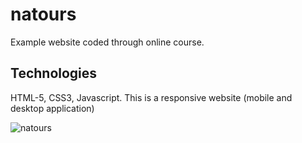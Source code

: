 # natours
Example website coded through online course.

## Technologies 
HTML-5, CSS3, Javascript. This is a responsive website (mobile and desktop application)

![natours](https://user-images.githubusercontent.com/79433600/180441744-a5c4a6dc-30e5-4a36-8fc0-6c4474824eb3.jpg)
